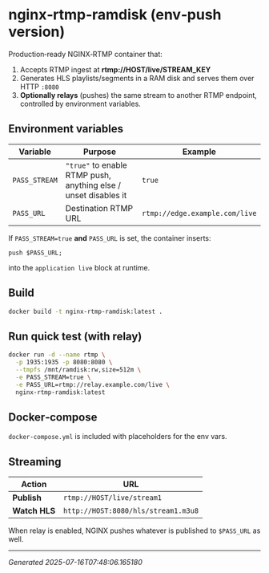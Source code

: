 # nginx‑rtmp‑ramdisk (env‑push version)

Production‑ready NGINX‑RTMP container that:
1. Accepts RTMP ingest at **rtmp://HOST/live/STREAM_KEY**
2. Generates HLS playlists/segments in a RAM disk and serves them over HTTP `:8080`
3. **Optionally relays** (pushes) the same stream to another RTMP endpoint, controlled by environment variables.

## Environment variables

| Variable | Purpose | Example |
| -------- | ------- | ------- |
| `PASS_STREAM` | `"true"` to enable RTMP push, anything else / unset disables it | `true` |
| `PASS_URL` | Destination RTMP URL | `rtmp://edge.example.com/live` |

If `PASS_STREAM=true` **and** `PASS_URL` is set, the container inserts:  
```nginx
push $PASS_URL;
```
into the `application live` block at runtime.

## Build

```bash
docker build -t nginx-rtmp-ramdisk:latest .
```

## Run quick test (with relay)

```bash
docker run -d --name rtmp \
  -p 1935:1935 -p 8080:8080 \
  --tmpfs /mnt/ramdisk:rw,size=512m \
  -e PASS_STREAM=true \
  -e PASS_URL=rtmp://relay.example.com/live \
  nginx-rtmp-ramdisk:latest
```

## Docker‑compose

`docker-compose.yml` is included with placeholders for the env vars.

## Streaming

| Action | URL |
| ------ | --- |
| **Publish** | `rtmp://HOST/live/stream1` |
| **Watch HLS** | `http://HOST:8080/hls/stream1.m3u8` |

When relay is enabled, NGINX pushes whatever is published to `$PASS_URL` as well.

---

*Generated 2025-07-16T07:48:06.165180*
